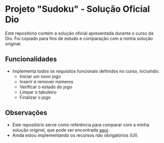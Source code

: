 # Projeto "Sudoku" - Solução Oficial Dio

Este repositório contém a solução oficial apresentada durante o curso da Dio. Foi copiado para fins de estudo e comparação com a minha solução original.

## Funcionalidades

- Implementa todos os requisitos funcionais definidos no curso, incluindo:
  - Iniciar um novo jogo
  - Inserir e remover números
  - Verificar o estado do jogo
  - Limpar o tabuleiro
  - Finalizar o jogo

## Observações

- Este repositório serve como referência para comparar com a minha solução original, que pode ser encontrada [aqui](https://github.com/vini-basilio/dio-sudoku/).
- Ainda estou implementando os recursos não obrigatórios (UI).
